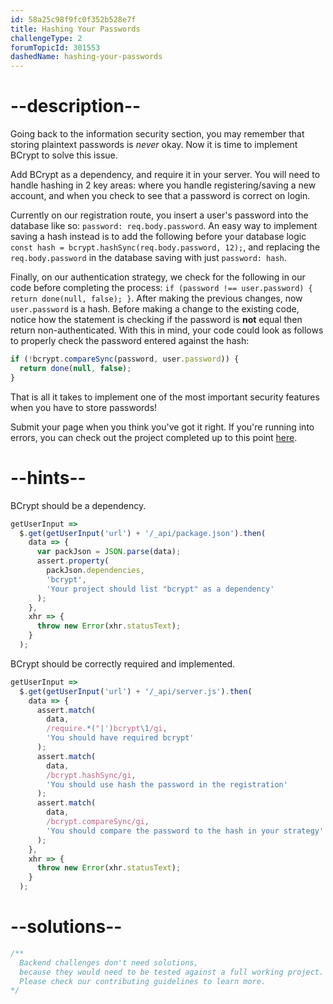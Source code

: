 ```yaml
---
id: 58a25c98f9fc0f352b528e7f
title: Hashing Your Passwords
challengeType: 2
forumTopicId: 301553
dashedName: hashing-your-passwords
---
```


# --description--

Going back to the information security section, you may remember that storing plaintext passwords is _never_ okay. Now it is time to implement BCrypt to solve this issue.

Add BCrypt as a dependency, and require it in your server. You will need to handle hashing in 2 key areas: where you handle registering/saving a new account, and when you check to see that a password is correct on login.

Currently on our registration route, you insert a user's password into the database like so: `password: req.body.password`. An easy way to implement saving a hash instead is to add the following before your database logic `const hash = bcrypt.hashSync(req.body.password, 12);`, and replacing the `req.body.password` in the database saving with just `password: hash`.

Finally, on our authentication strategy, we check for the following in our code before completing the process: `if (password !== user.password) { return done(null, false); }`. After making the previous changes, now `user.password` is a hash. Before making a change to the existing code, notice how the statement is checking if the password is **not** equal then return non-authenticated. With this in mind, your code could look as follows to properly check the password entered against the hash:

```js
if (!bcrypt.compareSync(password, user.password)) {
  return done(null, false);
}
```

That is all it takes to implement one of the most important security features when you have to store passwords!

Submit your page when you think you've got it right. If you're running into errors, you can check out the project completed up to this point [here](https://gist.github.com/camperbot/dc16cca09daea4d4151a9c36a1fab564).

# --hints--

BCrypt should be a dependency.

```js
getUserInput =>
  $.get(getUserInput('url') + '/_api/package.json').then(
    data => {
      var packJson = JSON.parse(data);
      assert.property(
        packJson.dependencies,
        'bcrypt',
        'Your project should list "bcrypt" as a dependency'
      );
    },
    xhr => {
      throw new Error(xhr.statusText);
    }
  );
```

BCrypt should be correctly required and implemented.

```js
getUserInput =>
  $.get(getUserInput('url') + '/_api/server.js').then(
    data => {
      assert.match(
        data,
        /require.*("|')bcrypt\1/gi,
        'You should have required bcrypt'
      );
      assert.match(
        data,
        /bcrypt.hashSync/gi,
        'You should use hash the password in the registration'
      );
      assert.match(
        data,
        /bcrypt.compareSync/gi,
        'You should compare the password to the hash in your strategy'
      );
    },
    xhr => {
      throw new Error(xhr.statusText);
    }
  );
```

# --solutions--

```js
/**
  Backend challenges don't need solutions, 
  because they would need to be tested against a full working project. 
  Please check our contributing guidelines to learn more.
*/
```

